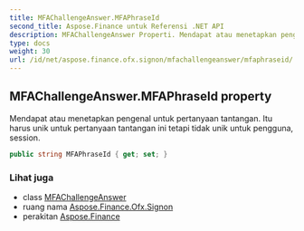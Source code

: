 ```yaml
---
title: MFAChallengeAnswer.MFAPhraseId
second_title: Aspose.Finance untuk Referensi .NET API
description: MFAChallengeAnswer Properti. Mendapat atau menetapkan pengenal untuk pertanyaan tantangan. Itu harus unik untuk pertanyaan tantangan ini tetapi tidak unik untuk pengguna session.
type: docs
weight: 30
url: /id/net/aspose.finance.ofx.signon/mfachallengeanswer/mfaphraseid/
---
```

## MFAChallengeAnswer.MFAPhraseId property

Mendapat atau menetapkan pengenal untuk pertanyaan tantangan. Itu harus unik untuk pertanyaan tantangan ini tetapi tidak unik untuk pengguna, session.

```csharp
public string MFAPhraseId { get; set; }
```

### Lihat juga

* class [MFAChallengeAnswer](../)
* ruang nama [Aspose.Finance.Ofx.Signon](../../mfachallengeanswer/)
* perakitan [Aspose.Finance](../../../)


